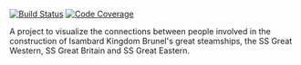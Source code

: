[![Build Status](https://dev.azure.com/brunel-network/brunel/_apis/build/status/gareth-j.brunel?branchName=devel)](https://dev.azure.com/brunel-network/brunel/_build/latest?definitionId=1&branchName=devel)
[![Code Coverage](https://img.shields.io/azure-devops/coverage/brunel-network/brunel/1/devel)](https://img.shields.io/azure-devops/coverage/brunel-network/brunel/1/devel)


A project to visualize the connections between people involved in the construction of Isambard Kingdom Brunel's great steamships, the SS Great Western, SS Great Britain and SS Great Eastern.

